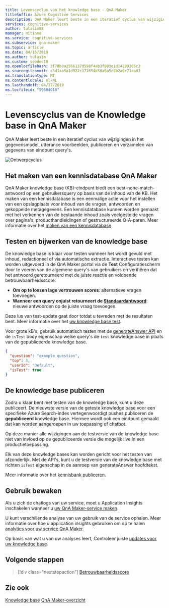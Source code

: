 ```yaml
---
title: Levenscyclus van het knowledge base - QnA Maker
titleSuffix: Azure Cognitive Services
description: QnA Maker leert beste in een iteratief cyclus van wijzigingen in het gegevensmodel, utterance voorbeelden, publiceren en verzamelen van gegevens van eindpunt query's.
services: cognitive-services
author: tulasim88
manager: nitinme
ms.service: cognitive-services
ms.subservice: qna-maker
ms.topic: article
ms.date: 04/16/2019
ms.author: tulasim
ms.custom: seodec18
ms.openlocfilehash: 3f78b8a2566137d596f4ab3f083e1d14289365c3
ms.sourcegitcommit: c3d1aa5a1d922c172654b50a6a5c8b2a6c71aa91
ms.translationtype: MT
ms.contentlocale: nl-NL
ms.lasthandoff: 04/17/2019
ms.locfileid: "59684018"
---
```

# <a name="knowledge-base-lifecycle-in-qna-maker"></a>Levenscyclus van de Knowledge base in QnA Maker
QnA Maker leert beste in een iteratief cyclus van wijzigingen in het gegevensmodel, utterance voorbeelden, publiceren en verzamelen van gegevens van eindpunt query's. 

![Ontwerpcyclus](../media/qnamaker-concepts-lifecycle/kb-lifecycle.png)

## <a name="creating-a-qna-maker-knowledge-base"></a>Het maken van een kennisdatabase QnA Maker
QnA Maker knowledge base (KB)-eindpunt biedt een best-none-match-antwoord op een gebruikersquery op basis van de inhoud van de KB. Het maken van een kennisdatabase is een eenmalige actie voor het instellen van een opslagplaats voor inhoud van de vragen, antwoorden en gekoppelde metagegevens. Een kennisdatabase kunnen worden gemaakt met het verkennen van de bestaande inhoud zoals veelgestelde vragen over pagina's, producthandleidingen of gestructureerde Q-A-paren. Meer informatie over het [maken van een kennisdatabase](../How-To/create-knowledge-base.md).

## <a name="testing-and-updating-the-knowledge-base"></a>Testen en bijwerken van de knowledge base

De knowledge base is klaar voor testen wanneer het wordt gevuld met inhoud, redactioneel of via automatische extractie. Interactieve testen kan worden uitgevoerd in de QnA Maker portal via de **Test** Configuratiescherm door te voeren van de algemene query's van gebruikers en verifiëren dat het antwoord geretourneerd met de juiste reactie en voldoende betrouwbaarheidsscore. 

* **Om op te lossen lage vertrouwen scores**: alternatieve vragen toevoegen. 
* **Wanneer een query onjuist retourneert de [Standaardantwoord](confidence-score.md#change-default-answer)**: nieuwe antwoorden op de juiste vraag toevoegen. 

Deze lus van test-update gaat door totdat u tevreden met de resultaten bent. Meer informatie over het [uw knowledge base test](../How-To/test-knowledge-base.md).

Voor grote kB's, gebruik automatisch testen met de [generateAnswer API](../how-to/metadata-generateanswer-usage.md#get-answer-predictions-with-the-generateanswer-api) en de `isTest` body eigenschap welke query's de `test` knowledge base in plaats van de gepubliceerde knowledge base. 

```json
{
  "question": "example question",
  "top": 3,
  "userId": "Default",
  "isTest": true
}
```

## <a name="publish-the-knowledge-base"></a>De knowledge base publiceren
Zodra u klaar bent met testen van de knowledge base, kunt u deze publiceert. De nieuwste versie van de geteste knowledge base voor een specifieke Azure Search-index vertegenwoordigt pushes publiceren de **gepubliceerd** knowledge base. Hiermee wordt ook een eindpunt gemaakt dat kan worden aangeroepen in uw toepassing of chatbot.

Op deze manier alle wijzigingen aan de testversie van de knowledge base niet van invloed op de gepubliceerde versie die mogelijk live in een productietoepassing.

Elk van deze knowledge bases kan worden gericht voor het testen van afzonderlijk. Met de API's, kunt u de testversie van de knowledge base met richten `isTest` eigenschap in de aanroep van generateAnswer hoofdtekst.

Meer informatie over het [kennisbank publiceren](../Quickstarts/create-publish-knowledge-base.md#publish-the-knowledge-base).

## <a name="monitor-usage"></a>Gebruik bewaken
Als u zich de chatlogs van uw service, moet u Application Insights inschakelen wanneer u [uw QnA Maker-service maken](../How-To/set-up-qnamaker-service-azure.md).

U kunt verschillende analyse van uw gebruik van de service ophalen. Meer informatie over hoe u application insights gebruiken om op te halen [analytics voor uw service QnA Maker](../How-To/get-analytics-knowledge-base.md).

Op basis van wat u van uw analyses leert, Controleer juiste [updates voor uw knowledge base](../How-To/edit-knowledge-base.md).

## <a name="next-steps"></a>Volgende stappen

> [!div class="nextstepaction"]
> [Betrouwbaarheidsscore](./confidence-score.md)

## <a name="see-also"></a>Zie ook 

[Knowledge base](./knowledge-base.md)
[QnA Maker-overzicht](../Overview/overview.md)

